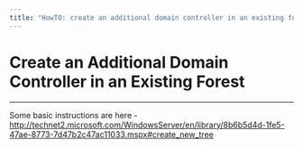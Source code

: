 ```yaml
---
title: "HowTO: create an additional domain controller in an existing forest"
---
```


# Create an Additional Domain Controller in an Existing Forest
-------------------

Some basic instructions are here - <http://technet2.microsoft.com/WindowsServer/en/library/8b6b5d4d-1fe5-47ae-8773-7d47b2c47ac11033.mspx#create_new_tree>
